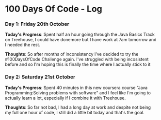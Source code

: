 # 100 Days Of Code - Log

### Day 1: Friday 20th October

**Today's Progress**: Spent half an hour going through the Java Basics Track on Treehouse, I could have donemore but I have work at 7am tomorrow and I needed the rest.

**Thoughts**:  So after months of inconsistency I've decided to try the #100DaysOfCode Challenge again. I've struggled with being incosistent before and so I'm hoping this is finally the time where I actually stick to it 

### Day 2: Saturday 21st October

**Today's Progress**: Spent 40 minutes in this new coursera course "Java Programming:Solving problems with software" and I feel like I'm going to actually learn a lot, especially if I combine it with Treehouse. 

**Thoughts**:  So far not bad, I had a long day at work and despite not being my full one hour of code, I still did a little bit today and that's the goal. 
